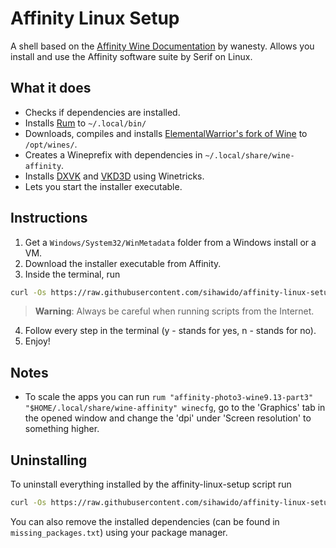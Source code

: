 # Affinity Linux Setup
A shell based on the [Affinity Wine Documentation](https://affinity.liz.pet/) by wanesty. Allows you install and use the Affinity software suite by Serif on Linux.

## What it does
- Checks if dependencies are installed.
- Installs [Rum](https://gitlab.com/xkero/rum) to `~/.local/bin/`
- Downloads, compiles and installs [ElementalWarrior's fork of Wine](https://gitlab.winehq.org/ElementalWarrior/wine) to `/opt/wines/`.
- Creates a Wineprefix with dependencies in `~/.local/share/wine-affinity`.
- Installs [DXVK](https://github.com/doitsujin/dxvk) and [VKD3D](https://github.com/HansKristian-Work/vkd3d-proton) using Winetricks.
- Lets you start the installer executable.

## Instructions
1. Get a `Windows/System32/WinMetadata` folder from a Windows install or a VM.
2. Download the installer executable from Affinity.
3. Inside the terminal, run
```bash
curl -Os https://raw.githubusercontent.com/sihawido/affinity-linux-setup/main/affinity-linux-setup.sh && bash affinity-linux-setup.sh
```
> **Warning**: Always be careful when running scripts from the Internet.
4. Follow every step in the terminal (y - stands for yes, n - stands for no).
5. Enjoy!

## Notes
- To scale the apps you can run `rum "affinity-photo3-wine9.13-part3" "$HOME/.local/share/wine-affinity" winecfg`, go to the 'Graphics' tab in the opened window and change the 'dpi' under 'Screen resolution' to something higher.

## Uninstalling
To uninstall everything installed by the affinity-linux-setup script run
```bash
curl -Os https://raw.githubusercontent.com/sihawido/affinity-linux-setup/main/affinity-linux-uninstall.sh && bash affinity-linux-uninstall.sh
```
You can also remove the installed dependencies (can be found in `missing_packages.txt`) using your package manager.
